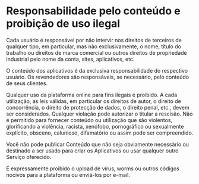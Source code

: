 Responsabilidade pelo conteúdo e proibição de uso ilegal
========================================================

Cada usuário é responsável por não intervir nos direitos de terceiros de qualquer tipo, em particular, mas não exclusivamente, o nome, título do trabalho ou direitos de marca comercial ou outros direitos de propriedade industrial pelo nome da conta, sites, aplicativos, etc.

O conteúdo dos aplicativos é da exclusiva responsabilidade do respectivo usuário. Os revendedores são responsáveis, se necessário, pelo conteúdo de seus clientes.

Qualquer uso da plataforma online para fins ilegais é proibido. A cada utilização, as leis válidas, em particular os direitos de autor, o direito de concorrência, o direito de protecção de dados, o direito penal, etc., devem ser considerados. Qualquer violação pode autorizar o titular a rescisão. Não é permitido para fornecer conteúdo ou utilização que são violentos, glorificando a violência, racista, xenófobo, pornográfico ou sexualmente explícito, obsceno, calunioso, difamatório ou assim pode ser compreendido.

Você não pode publicar Conteúdo que não seja obviamente necessário ou destinado a ser usado para criar os Aplicativos ou usar qualquer outro Serviço oferecido.

É expressamente proibido o upload de vírus, worms ou outros códigos nocivos para a plataforma ou enviá-los por e-mail.